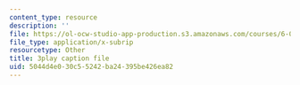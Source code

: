 ```yaml
---
content_type: resource
description: ''
file: https://ol-ocw-studio-app-production.s3.amazonaws.com/courses/6-0002-introduction-to-computational-thinking-and-data-science-fall-2016/5044d4e030c55242ba24395be426ea82_6wUD_gp5WeE.vtt
file_type: application/x-subrip
resourcetype: Other
title: 3play caption file
uid: 5044d4e0-30c5-5242-ba24-395be426ea82
---
```

